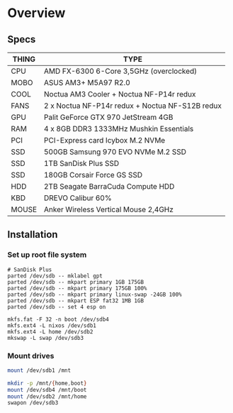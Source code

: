 # Overview

## Specs

|THING|TYPE|
|---|---|
|CPU|AMD FX-6300 6-Core 3,5GHz (overclocked)|
|MOBO|ASUS AM3+ M5A97 R2.0|
|COOL|Noctua AM3 Cooler + Noctua NF-P14r redux|
|FANS|2 x Noctua NF-P14r redux +  Noctua NF-S12B redux|
|GPU|Palit GeForce GTX 970 JetStream 4GB|
|RAM|4 x 8GB DDR3 1333MHz Mushkin Essentials|
|PCI|PCI-Express card Icybox M.2 NVMe|
|SSD|500GB Samsung 970 EVO NVMe M.2 SSD|
|SSD|1TB SanDisk Plus SSD|
|SSD|180GB Corsair Force GS SSD|
|HDD|2TB Seagate BarraCuda Compute HDD|
|KBD|DREVO Calibur 60%|
|MOUSE|Anker Wireless Vertical Mouse 2,4GHz|

## Installation

### Set up root file system

```
# SanDisk Plus
parted /dev/sdb -- mklabel gpt
parted /dev/sdb -- mkpart primary 1GB 175GB
parted /dev/sdb -- mkpart primary 175GB 100%
parted /dev/sdb -- mkpart primary linux-swap -24GB 100%
parted /dev/sdb -- mkpart ESP fat32 1MB 1GB
parted /dev/sdb -- set 4 esp on

mkfs.fat -F 32 -n boot /dev/sdb4
mkfs.ext4 -L nixos /dev/sdb1
mkfs.ext4 -L home /dev/sdb2
mkswap -L swap /dev/sdb3
```

### Mount drives

```zsh
mount /dev/sdb1 /mnt

mkdir -p /mnt/{home,boot}
mount /dev/sdb4 /mnt/boot
mount /dev/sdb2 /mnt/home
swapon /dev/sdb3
```